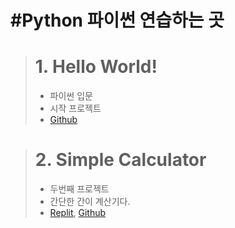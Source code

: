 #Python
파이썬 연습하는 곳
============================
> # **1. Hello World!**
> * 파이썬 입문
> * 시작 프로젝트
> * [Github](https://github.com/Doilob/Python/blob/main/python_file/Hello%20World.py)

> # **2. Simple Calculator**
> * 두번째 프로젝트
> * 간단한 간이 계산기다.
> * [Replit](https://replit.com/@jonguIfYou/Calculator?v=1), [Github](https://github.com/Doilob/Python/blob/main/Instant%20Calculator.py)
